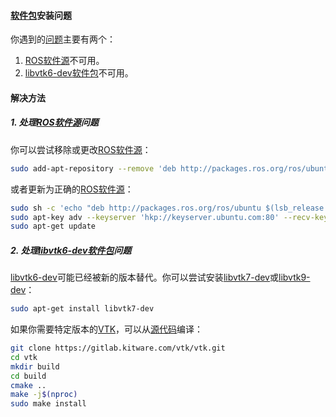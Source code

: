 

#### [软件包](https://zh.wikipedia.org/wiki/软件包)安装问题

你遇到的[问题](https://zh.wikipedia.org/wiki/问题)主要有两个：

1. [ROS](https://zh.wikipedia.org/wiki/ROS)[软件源](https://zh.wikipedia.org/wiki/软件源)不可用。
2. [libvtk6-dev](https://zh.wikipedia.org/wiki/libvtk6-dev)[软件包](https://zh.wikipedia.org/wiki/软件包)不可用。

#### 解决方法

##### 1. 处理[ROS](https://zh.wikipedia.org/wiki/ROS)[软件源](https://zh.wikipedia.org/wiki/软件源)问题

你可以尝试移除或更改[ROS](https://zh.wikipedia.org/wiki/ROS)[软件源](https://zh.wikipedia.org/wiki/软件源)：

```bash
sudo add-apt-repository --remove 'deb http://packages.ros.org/ros/ubuntu noble main'
```

或者更新为正确的[ROS](https://zh.wikipedia.org/wiki/ROS)[软件源](https://zh.wikipedia.org/wiki/软件源)：

```bash
sudo sh -c 'echo "deb http://packages.ros.org/ros/ubuntu $(lsb_release -sc) main" > /etc/apt/sources.list.d/ros-latest.list'
sudo apt-key adv --keyserver 'hkp://keyserver.ubuntu.com:80' --recv-key C1CF6E31E6BADE8868B172B4F42ED6FBAB17C654
sudo apt-get update
```

##### 2. 处理[libvtk6-dev](https://zh.wikipedia.org/wiki/libvtk6-dev)[软件包](https://zh.wikipedia.org/wiki/软件包)问题

[libvtk6-dev](https://zh.wikipedia.org/wiki/libvtk6-dev)可能已经被新的版本替代。你可以尝试安装[libvtk7-dev](https://zh.wikipedia.org/wiki/libvtk7-dev)或[libvtk9-dev](https://zh.wikipedia.org/wiki/libvtk9-dev)：

```bash
sudo apt-get install libvtk7-dev
```

如果你需要特定版本的[VTK](https://zh.wikipedia.org/wiki/VTK)，可以从[源代码](https://zh.wikipedia.org/wiki/源代码)编译：

```bash
git clone https://gitlab.kitware.com/vtk/vtk.git
cd vtk
mkdir build
cd build
cmake ..
make -j$(nproc)
sudo make install
```

